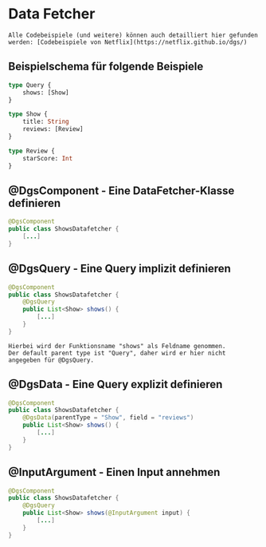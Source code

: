 # Data Fetcher
```ad-note
Alle Codebeispiele (und weitere) können auch detailliert hier gefunden werden: [Codebeispiele von Netflix](https://netflix.github.io/dgs/) 
```

## Beispielschema für folgende Beispiele
```GraphQL
type Query {
	shows: [Show]
}

type Show {
	title: String
	reviews: [Review]
}

type Review {
	starScore: Int
}
```

## @DgsComponent - Eine DataFetcher-Klasse definieren
```Java
@DgsComponent
public class ShowsDatafetcher {
	[...]
}
```

## @DgsQuery - Eine Query implizit definieren
```Java
@DgsComponent
public class ShowsDatafetcher {
    @DgsQuery
    public List<Show> shows() {
		[...]
    }
}
```

```ad-note
Hierbei wird der Funktionsname "shows" als Feldname genommen.
Der default parent type ist "Query", daher wird er hier nicht angegeben für @DgsQuery.
```

## @DgsData - Eine Query explizit definieren
```Java
@DgsComponent
public class ShowsDatafetcher {
    @DgsData(parentType = "Show", field = "reviews")
    public List<Show> shows() {
		[...]
    }
}
```

## @InputArgument - Einen Input annehmen
```Java
@DgsComponent
public class ShowsDatafetcher {
    @DgsQuery
    public List<Show> shows(@InputArgument input) {
		[...]
    }
}
```